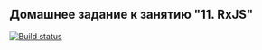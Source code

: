 ## Домашнее задание к занятию "11. RxJS"

[![Build status](https://ci.appveyor.com/api/projects/status/s5sd7bgfoo86jib0?svg=true)](https://ci.appveyor.com/project/immun4ik/ahj-homework-11-rxjs-main)
